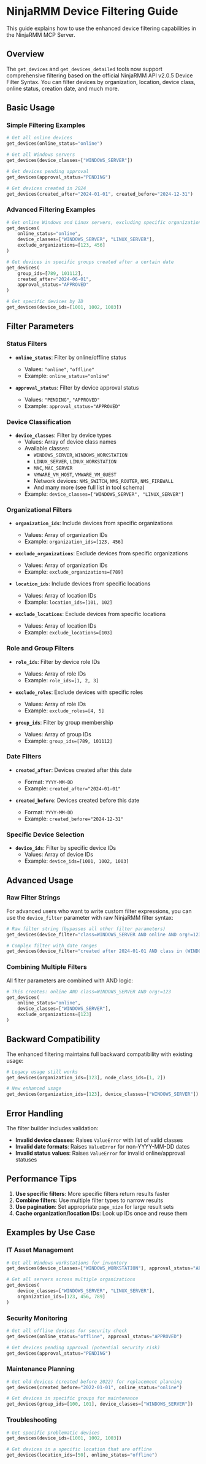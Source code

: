 # NinjaRMM Device Filtering Guide

This guide explains how to use the enhanced device filtering capabilities in the NinjaRMM MCP Server.

## Overview

The `get_devices` and `get_devices_detailed` tools now support comprehensive filtering based on the official NinjaRMM API v2.0.5 Device Filter Syntax. You can filter devices by organization, location, device class, online status, creation date, and much more.

## Basic Usage

### Simple Filtering Examples

```python
# Get all online devices
get_devices(online_status="online")

# Get all Windows servers
get_devices(device_classes=["WINDOWS_SERVER"])

# Get devices pending approval
get_devices(approval_status="PENDING")

# Get devices created in 2024
get_devices(created_after="2024-01-01", created_before="2024-12-31")
```

### Advanced Filtering Examples

```python
# Get online Windows and Linux servers, excluding specific organizations
get_devices(
    online_status="online",
    device_classes=["WINDOWS_SERVER", "LINUX_SERVER"],
    exclude_organizations=[123, 456]
)

# Get devices in specific groups created after a certain date
get_devices(
    group_ids=[789, 101112],
    created_after="2024-06-01",
    approval_status="APPROVED"
)

# Get specific devices by ID
get_devices(device_ids=[1001, 1002, 1003])
```

## Filter Parameters

### Status Filters

- **`online_status`**: Filter by online/offline status
  - Values: `"online"`, `"offline"`
  - Example: `online_status="online"`

- **`approval_status`**: Filter by device approval status
  - Values: `"PENDING"`, `"APPROVED"`
  - Example: `approval_status="APPROVED"`

### Device Classification

- **`device_classes`**: Filter by device types
  - Values: Array of device class names
  - Available classes:
    - `WINDOWS_SERVER`, `WINDOWS_WORKSTATION`
    - `LINUX_SERVER`, `LINUX_WORKSTATION`
    - `MAC`, `MAC_SERVER`
    - `VMWARE_VM_HOST`, `VMWARE_VM_GUEST`
    - Network devices: `NMS_SWITCH`, `NMS_ROUTER`, `NMS_FIREWALL`
    - And many more (see full list in tool schema)
  - Example: `device_classes=["WINDOWS_SERVER", "LINUX_SERVER"]`

### Organizational Filters

- **`organization_ids`**: Include devices from specific organizations
  - Values: Array of organization IDs
  - Example: `organization_ids=[123, 456]`

- **`exclude_organizations`**: Exclude devices from specific organizations
  - Values: Array of organization IDs
  - Example: `exclude_organizations=[789]`

- **`location_ids`**: Include devices from specific locations
  - Values: Array of location IDs
  - Example: `location_ids=[101, 102]`

- **`exclude_locations`**: Exclude devices from specific locations
  - Values: Array of location IDs
  - Example: `exclude_locations=[103]`

### Role and Group Filters

- **`role_ids`**: Filter by device role IDs
  - Values: Array of role IDs
  - Example: `role_ids=[1, 2, 3]`

- **`exclude_roles`**: Exclude devices with specific roles
  - Values: Array of role IDs
  - Example: `exclude_roles=[4, 5]`

- **`group_ids`**: Filter by group membership
  - Values: Array of group IDs
  - Example: `group_ids=[789, 101112]`

### Date Filters

- **`created_after`**: Devices created after this date
  - Format: `YYYY-MM-DD`
  - Example: `created_after="2024-01-01"`

- **`created_before`**: Devices created before this date
  - Format: `YYYY-MM-DD`
  - Example: `created_before="2024-12-31"`

### Specific Device Selection

- **`device_ids`**: Filter by specific device IDs
  - Values: Array of device IDs
  - Example: `device_ids=[1001, 1002, 1003]`

## Advanced Usage

### Raw Filter Strings

For advanced users who want to write custom filter expressions, you can use the `device_filter` parameter with raw NinjaRMM filter syntax:

```python
# Raw filter string (bypasses all other filter parameters)
get_devices(device_filter="class=WINDOWS_SERVER AND online AND org!=123")

# Complex filter with date ranges
get_devices(device_filter="created after 2024-01-01 AND class in (WINDOWS_SERVER, LINUX_SERVER)")
```

### Combining Multiple Filters

All filter parameters are combined with AND logic:

```python
# This creates: online AND class=WINDOWS_SERVER AND org!=123
get_devices(
    online_status="online",
    device_classes=["WINDOWS_SERVER"],
    exclude_organizations=[123]
)
```

## Backward Compatibility

The enhanced filtering maintains full backward compatibility with existing usage:

```python
# Legacy usage still works
get_devices(organization_ids=[123], node_class_ids=[1, 2])

# New enhanced usage
get_devices(organization_ids=[123], device_classes=["WINDOWS_SERVER"])
```

## Error Handling

The filter builder includes validation:

- **Invalid device classes**: Raises `ValueError` with list of valid classes
- **Invalid date formats**: Raises `ValueError` for non-YYYY-MM-DD dates
- **Invalid status values**: Raises `ValueError` for invalid online/approval statuses

## Performance Tips

1. **Use specific filters**: More specific filters return results faster
2. **Combine filters**: Use multiple filter types to narrow results
3. **Use pagination**: Set appropriate `page_size` for large result sets
4. **Cache organization/location IDs**: Look up IDs once and reuse them

## Examples by Use Case

### IT Asset Management
```python
# Get all Windows workstations for inventory
get_devices(device_classes=["WINDOWS_WORKSTATION"], approval_status="APPROVED")

# Get all servers across multiple organizations
get_devices(
    device_classes=["WINDOWS_SERVER", "LINUX_SERVER"],
    organization_ids=[123, 456, 789]
)
```

### Security Monitoring
```python
# Get all offline devices for security check
get_devices(online_status="offline", approval_status="APPROVED")

# Get devices pending approval (potential security risk)
get_devices(approval_status="PENDING")
```

### Maintenance Planning
```python
# Get old devices (created before 2022) for replacement planning
get_devices(created_before="2022-01-01", online_status="online")

# Get devices in specific groups for maintenance
get_devices(group_ids=[100, 101], device_classes=["WINDOWS_SERVER"])
```

### Troubleshooting
```python
# Get specific problematic devices
get_devices(device_ids=[1001, 1002, 1003])

# Get devices in a specific location that are offline
get_devices(location_ids=[50], online_status="offline")
```
